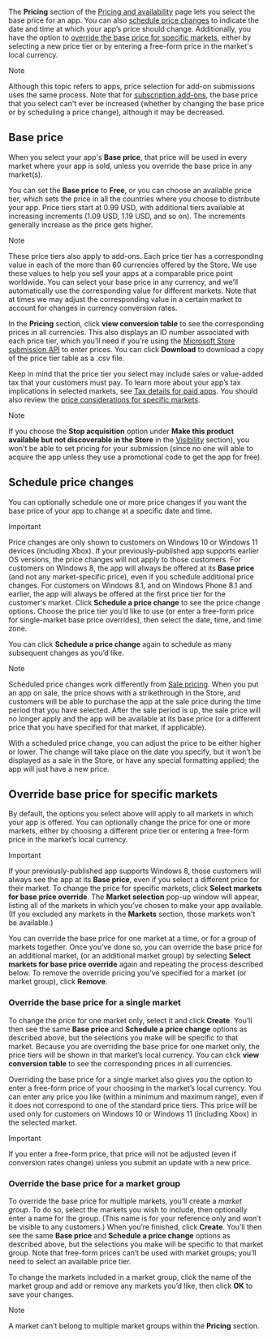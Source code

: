 The **Pricing** section of the [Pricing and availability](../../../apps/publish/publish-your-app/price-and-availability.md) page lets you select the base price for an app. You can also [schedule price changes](#schedule-price-changes) to indicate the date and time at which your app’s price should change. Additionally, you have the option to [override the base price for specific markets](#override-base-price-for-specific-markets), either by selecting a new price tier or by entering a free-form price in the market's local currency.

> [!NOTE]
> Although this topic refers to apps, price selection for add-on submissions uses the same process. Note that for [subscription add-ons](/uwp/monetize/enable-subscription-add-ons-for-your-app), the base price that you select can't ever be increased (whether by changing the base price or by scheduling a price change), although it may be decreased.

## Base price

When you select your app's **Base price**, that price will be used in every market where your app is sold, unless you override the base price in any market(s).

You can set the **Base price** to **Free**, or you can choose an available price tier, which sets the price in all the countries where you choose to distribute your app. Price tiers start at 0.99 USD, with additional tiers available at increasing increments (1.09 USD, 1.19 USD, and so on). The increments generally increase as the price gets higher.

> [!NOTE]
> These price tiers also apply to add-ons.
Each  price tier has a corresponding value in each of the more than 60 currencies offered by the Store. We use these values to help you sell your apps at a comparable price point worldwide. You can select your base price in any currency, and we’ll automatically use the corresponding value for different markets. Note that at times we may adjust the corresponding value in a certain market to account for changes in currency conversion rates.

In the **Pricing** section, click **view conversion table** to see the corresponding prices in all currencies. This also displays an ID number associated with each price tier, which you’ll need if you're using the [Microsoft Store submission API](/uwp/monetize/manage-app-submissions#price-tiers) to enter prices. You can click **Download** to download a copy of the price tier table as a .csv file.

Keep in mind that the price tier you select may include sales or value-added tax that your customers must pay. To learn more about your app’s tax implications in selected markets, see [Tax details for paid apps](/partner-center/tax-details-marketplace). You should also review the [price considerations for specific markets](../../../apps/publish/publish-your-app/market-selection.md#price-considerations-for-specific-markets).

> [!NOTE]
> If you choose the **Stop acquisition** option under **Make this product available but not discoverable in the Store** in the [Visibility](../../../apps/publish/publish-your-app/visibility-options.md#discoverability) section), you won't be able to set pricing for your submission (since no one will able to acquire the app unless they use a promotional code to get the app for free).

## Schedule price changes

You can optionally schedule one or more price changes if you want the base price of your app to change at a specific date and time.

> [!IMPORTANT]
> Price changes are only shown to customers on Windows 10 or Windows 11 devices (including Xbox). If your previously-published app supports earlier OS versions, the price changes will not apply to those customers. For customers on Windows 8, the app will always be offered at its **Base price** (and not any market-specific price), even if you schedule additional price changes. For customers on Windows 8.1, and on Windows Phone 8.1 and earlier, the app will always be offered at the first price tier for the customer's market.
Click **Schedule a price change** to see the price change options. Choose the price tier you’d like to use (or enter a free-form price for single-market base price overrides), then select the date, time, and time zone.

You can click **Schedule a price change** again to schedule as many subsequent changes as you’d like.

> [!NOTE]
> Scheduled price changes work differently from [Sale pricing](../../../apps/publish/put-apps-and-add-ons-on-sale.md). When you put an app on sale, the price shows with a strikethrough in the Store, and customers will be able to purchase the app at the sale price during the time period that you have selected. After the sale period is up, the sale price will no longer apply and the app will be available at its base price (or a different price that you have specified for that market, if applicable).
>
> With a scheduled price change, you can adjust the price to be either higher or lower. The change will take place on the date you specify, but it won’t be displayed as a sale in the Store, or have any special formatting applied; the app will just have a new price.

## Override base price for specific markets

By default, the options you select above will apply to all markets in which your app is offered. You can optionally change the price for one or more markets, either by choosing a different price tier or entering a free-form price in the market’s local currency.

> [!IMPORTANT]
> If your previously-published app supports Windows 8, those customers will always see the app at its **Base price**, even if you select a different price for their market.
To change the price for specific markets, click **Select markets for base price override**. The **Market selection** pop-up window will appear, listing all of the markets in which you’ve chosen to make your app available. (If you excluded any markets in the **Markets** section, those markets won't be available.)

You can override the base price for one market at a time, or for a group of markets together. Once you’ve done so, you can override the base price for an additional market, (or an additional market group) by selecting **Select markets for base price override** again and repeating the process described below. To remove the override pricing you’ve specified for a market (or market group), click **Remove**.

### Override the base price for a single market

To change the price for one market only, select it and click **Create**. You’ll then see the same **Base price** and **Schedule a price change** options as described above, but the selections you make will be specific to that market. Because you are overriding the base  price for one market only, the price tiers will be shown in that market’s local currency. You can click **view conversion table** to see the corresponding prices in all currencies.

Overriding the base price for a single market also gives you the option to enter a free-form price of your choosing in the market’s local currency. You can enter any price you like (within a minimum and maximum range), even if it does not correspond to one of the standard price tiers. This price will be used only for customers on Windows 10 or Windows 11 (including Xbox) in the selected market.

> [!IMPORTANT]
> If you enter a free-form price, that price will not be adjusted (even if conversion rates change) unless you submit an update with a new price.

### Override the base price for a market group

To override the base price for multiple markets, you’ll create a *market group*. To do so, select the markets you wish to include, then optionally enter a name for the group. (This name is for your reference only and won’t be visible to any customers.) When you’re finished, click **Create**. You’ll then see the same **Base price** and **Schedule a price change** options as described above, but the selections you make will be specific to that market group. Note that free-form prices can’t be used with market groups; you’ll need to select an available price tier.

To change the markets included in a market group, click the name of the market group and add or remove any markets you’d like, then click **OK** to save your changes.

> [!NOTE]
> A market can’t belong to multiple market groups within the **Pricing** section.
